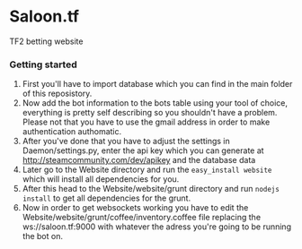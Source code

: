 Saloon.tf
=========
TF2 betting website

### Getting started
1. First you'll have to import database which you can find in the main folder of this reposistory.
2. Now add the bot information to the bots table using your tool of choice, everything is pretty self describing so you shouldn't have a problem. Please not that you have to use the gmail address in order to make authentication authomatic.
3. After you've done that you have to adjust the settings in Daemon/settings.py, enter the api key which you can generate at http://steamcommunity.com/dev/apikey and the database data
4. Later go to the Website directory and run the ```easy_install website``` which will install all dependencies for you.
5. After this head to the Website/website/grunt directory and run ```nodejs install``` to get all dependencies for the grunt.
6. Now in order to get websockets working you have to edit the Website/website/grunt/coffee/inventory.coffee file replacing the ws://saloon.tf:9000 with whatever the adress you're going to be running the bot on.
